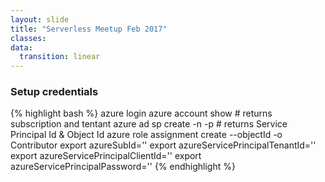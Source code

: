 ```yaml
---
layout: slide
title: "Serverless Meetup Feb 2017"
classes:
data:
  transition: linear
---
```


### Setup credentials

{% highlight bash %}
azure login
azure account show # returns subscription and tentant
azure ad sp create -n <name> -p <password> # returns Service Principal Id & Object Id
azure role assignment create --objectId <objectIDFromCreateStep> -o Contributor
export azureSubId='<subscriptionId>'
export azureServicePrincipalTenantId='<tenantId>'
export azureServicePrincipalClientId='<servicePrincipalName>'
export azureServicePrincipalPassword='<password>'
{% endhighlight %}
